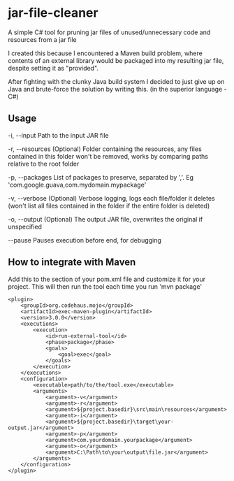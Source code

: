 # jar-file-cleaner
A simple C# tool for pruning jar files of unused/unnecessary code and resources from a jar file

I created this because I encountered a Maven build problem, where contents of an external library would be packaged into my resulting jar file, despite setting it as "provided".

After fighting with the clunky Java build system I decided to just give up on Java and brute-force the solution by writing this. (in the superior language - C#)


## Usage

  -i, --input        Path to the input JAR file

  -r, --resources    (Optional) Folder containing the resources, any files contained in this folder won't be removed, works by comparing paths relative to the root folder

  -p, --packages     List of packages to preserve, separated by ','. Eg 'com.google.guava,com.mydomain.mypackage'

  -v, --verbose      (Optional) Verbose logging, logs each file/folder it deletes (won't list all files contained in the folder if the entire folder is deleted)

  -o, --output       (Optional) The output JAR file, overwrites the original if unspecified

  --pause            Pauses execution before end, for debugging


## How to integrate with Maven

Add this to the <plugins> section of your pom.xml file and customize it for your project.
This will then run the tool each time you run 'mvn package'

```
<plugin>
    <groupId>org.codehaus.mojo</groupId>
    <artifactId>exec-maven-plugin</artifactId>
    <version>3.0.0</version>
    <executions>
        <execution>
            <id>run-external-tool</id>
            <phase>package</phase>
            <goals>
                <goal>exec</goal>
            </goals>
        </execution>
    </executions>
    <configuration>
        <executable>path/to/the/tool.exe</executable>
        <arguments>
            <argument>-v</argument>
            <argument>-r</argument>
            <argument>${project.basedir}\src\main\resources</argument>
            <argument>-i</argument>
            <argument>${project.basedir}\target\your-output.jar</argument>
            <argument>-p</argument>
            <argument>com.yourdomain.yourpackage</argument>
            <argument>-o</argument>
            <argument>C:\Path\to\your\output\file.jar</argument>
        </arguments>
    </configuration>
</plugin>
```
